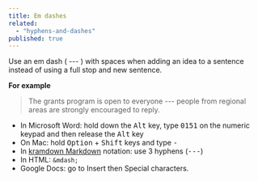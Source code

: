 ```yaml
---
title: Em dashes
related:
  - "hyphens-and-dashes"
published: true
---
```


Use an em dash ( --- ) with spaces when adding an idea to a sentence instead of using a full stop and new sentence.

**For example**

> The grants program is open to everyone --- people from regional areas are strongly encouraged to reply.

- In Microsoft Word: hold down the <kbd>Alt</kbd> key, type <kbd>0151</kbd> on the numeric keypad and then release the <kbd>Alt</kbd> key
- On Mac: hold <kbd>Option</kbd> + <kbd>Shift</kbd> keys and type <kbd>-</kbd>
- In [kramdown Markdown](http://kramdown.gettalong.org/) notation: use 3 hyphens (<kbd>---</kbd>)
- In HTML: `&mdash;`
- Google Docs: go to Insert then Special characters.
